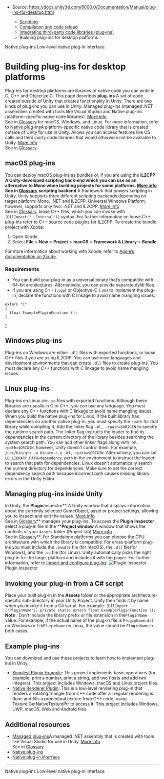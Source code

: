 * Source: https://docs.unity3d.com/6000.0/Documentation/Manual/plug-ins-for-desktop.html

  * [Scripting](https://docs.unity3d.com/6000.0/Documentation/Manual/scripting.html)
  * [Compilation and code reload ](https://docs.unity3d.com/6000.0/Documentation/Manual/compilation-and-code-reload.html)
  * [Integrating third-party code libraries (plug-ins)](https://docs.unity3d.com/6000.0/Documentation/Manual/plug-ins.html)
  * Building plug-ins for desktop platforms


[](https://docs.unity3d.com/6000.0/Documentation/Manual/plug-ins-native.html)
Native plug-ins
[](https://docs.unity3d.com/6000.0/Documentation/Manual/native-plugin-interface.html)
Low-level native plug-in interface
# Building plug-ins for desktop platforms
Plug-ins for desktop platforms are libraries of native code you can write in C, C++ and Objective C. This page describes **plug-ins** A set of code created outside of Unity that creates functionality in Unity. There are two kinds of plug-ins you can use in Unity: Managed plug-ins (managed .NET assemblies created with tools like Visual Studio) and Native plug-ins (platform-specific native code libraries). [More info](https://docs.unity3d.com/6000.0/Documentation/Manual/plug-ins.html)  
See in [Glossary](https://docs.unity3d.com/6000.0/Documentation/Manual/Glossary.html#Plug-in) for macOS, Windows, and Linux. For more information, refer to [Native plug-ins](https://docs.unity3d.com/6000.0/Documentation/Manual/plug-ins-native.html)A platform-specific native code library that is created outside of Unity for use in Unity. Allows you can access features like OS calls and third-party code libraries that would otherwise not be available to Unity. [More info](https://docs.unity3d.com/6000.0/Documentation/Manual/plug-ins.html)  
See in [Glossary](https://docs.unity3d.com/6000.0/Documentation/Manual/Glossary.html#Nativeplug-in).
## macOS plug-ins
You can deploy macOS plug-ins as bundles or, if you are using the ****IL2CPP** A Unity-developed scripting back-end which you can use as an alternative to Mono when building projects for some platforms. [More info](https://docs.unity3d.com/6000.0/Documentation/Manual/scripting-backends-il2cpp.html)  
See in [Glossary](https://docs.unity3d.com/6000.0/Documentation/Manual/Glossary.html#IL2CPP)** **scripting backend** A framework that powers scripting in Unity. Unity supports three different scripting backends depending on target platform: Mono, .NET and IL2CPP. Universal Windows Platform, however, supports only two: .NET and IL2CPP. [More info](https://docs.unity3d.com/6000.0/Documentation/Manual/scripting-backends.html)  
See in [Glossary](https://docs.unity3d.com/6000.0/Documentation/Manual/Glossary.html#ScriptingBackend), loose C++ files, which you can invoke with `[DllImport("__Internal")]` syntax. For further information on loose C++ plug-ins refer to [C++ source code plugins for IL2CPP](https://docs.unity3d.com/6000.0/Documentation/Manual/macOSIL2CPPScriptingBackend.html).
To create the bundle project with Xcode:
  1. Open Xcode.
  2. Select **File** > **New** > **Project** > **macOS** > **Framework & Library** > **Bundle**.


For more information about working with Xcode, refer to [Apple’s documentation on Xcode](https://developer.apple.com/documentation/xcode).
### Requirements
  * You can build your plug-in as a universal binary that’s compatible with 64-bit architectures. Alternatively, you can provide separate dylib files.
  * If you are using C++ (`.cpp`) or Objective-C (`.mm`) to implement the plug-in, declare the functions with C linkage to avoid name mangling issues:

```
extern "C"
{
  float ExamplePluginFunction ();
}


```

## Windows plug-ins
Plug-ins on Windows are either `.dll` files with exported functions, or loose C++ files if you are using IL2CPP. You can use most languages and development environments that can create `.dll` files to create plug-ins. You must declare any C++ functions with C linkage to avoid name mangling issues.
## Linux plug-ins
Plug-ins on Linux are `.so` files with exported functions. Although these libraries are usually in C or C++, you can use any language. You must declare any C++ functions with C linkage to avoid name mangling issues.
When you build the native plug-ins for Linux, if the built library has dependencies on another native plug-in, you must specify the `rpath` for that library while compiling it. 
Add the linker flag `-Wl, -rpath=$ORIGIN` to specify the runtime search path. The linker flag instructs the loader to find its dependencies in the current directory of the library besides searching the system search path. You can add other linker flags along with `-Wl, -rpath=$ORIGIN`, however, Unity doesn’t control them. For example, `/usr/bin/g++ -o binary.c.o -Wl,-rpath=$ORIGIN`.
Alternatively, you can set `LD_LIBRARY_PATH=dependency path` in the environment to instruct the loader to search that path for dependencies. Linux doesn’t automatically search the current directory for dependencies. Make sure to set the correct dependency search path because incorrect path causes missing library errors in the Unity Editor.
## Managing plug-ins inside Unity
In Unity, the **Plugin**Inspector** A Unity window that displays information about the currently selected GameObject, asset or project settings, allowing you to inspect and edit the values. [More info](https://docs.unity3d.com/6000.0/Documentation/Manual/UsingTheInspector.html)  
See in [Glossary](https://docs.unity3d.com/6000.0/Documentation/Manual/Glossary.html#Inspector)** manages your plug-ins. To access the **Plugin Inspector** , select a plug-in file in the ****Project window** A window that shows the contents of your `Assets` folder (Project tab) [More info](https://docs.unity3d.com/6000.0/Documentation/Manual/ProjectView.html)  
See in [Glossary](https://docs.unity3d.com/6000.0/Documentation/Manual/Glossary.html#Projectwindow)**. For Standalone platforms you can choose the CPU architecture with which the library is compatible. For cross-platform plug-ins you must include the `.bundle` file (for macOS), the `.dll` file(for Windows), and the `.so` file (for Linux). Unity automatically picks the right plug-in for the target platform and includes it with the player. For further information, refer to [Import and configure plug-ins](https://docs.unity3d.com/6000.0/Documentation/Manual/plug-in-inspector.html).
![Plugin Inspector](https://docs.unity3d.com/6000.0/Documentation/uploads/Main/plugin-inspector.png) Plugin Inspector
## Invoking your plug-in from a C# script
Place your built plug-in in the **Assets** folder or the appropriate architecture-specific sub-directory in your Unity Project. Unity then finds it by name when you invoke it from a C# script. For example: `[DllImport ("PluginName")] private static extern float ExamplePluginFunction ();`
**Note** : Don’t include the library prefix or file extension in the`PluginName` value. For example, if the actual name of the plug-in file is `PluginName.dll` on Windows or `libPluginName` on Linux, the value should be `PluginName` in both cases.
## Example plug-ins
You can download and use these projects to learn how to implement plug-ins in Unity.
  * [Simplest Plugin Example](https://github.com/Unity-Technologies/DesktopSamples/tree/master/SimplestPluginExample): This project implements basic operations (for example, print a number, print a string, add two floats and add two integers). This project includes Windows, macOS and Linux project files.
  * [Native Renderer Plugin](https://github.com/Unity-Technologies/NativeRenderingPlugin): This is a low-level rendering plug-in that renders a rotating triangle from C++ code after all regular rendering is done and fills a procedural texture from C++ code, using Texture.GetNativeTexturePtr to access it. This project includes Windows, UWP, macOS, Web and Android files.


## Additional resources
  * [Managed plug-ins](https://docs.unity3d.com/6000.0/Documentation/Manual/plug-ins-managed.html)A managed .NET assembly that is created with tools like Visual Studio for use in Unity. [More info](https://docs.unity3d.com/6000.0/Documentation/Manual/plug-ins.html)  
See in [Glossary](https://docs.unity3d.com/6000.0/Documentation/Manual/Glossary.html#Managedplug-in)
  * [Native plug-ins](https://docs.unity3d.com/6000.0/Documentation/Manual/plug-ins-native.html)
  * [Native plug-in interface](https://docs.unity3d.com/6000.0/Documentation/Manual/native-plugin-interface.html)


* * *
[](https://docs.unity3d.com/6000.0/Documentation/Manual/plug-ins-native.html)
Native plug-ins
[](https://docs.unity3d.com/6000.0/Documentation/Manual/native-plugin-interface.html)
Low-level native plug-in interface
